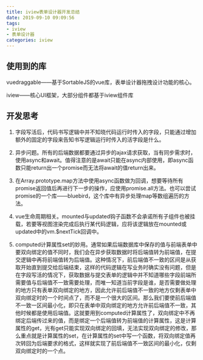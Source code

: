 ```yaml
---
title: iview表单设计器开发总结
date: 2019-09-10 09:09:56
tags:
- iview
- 表单设计器
categories: iview
---
```


## 使用到的库

vuedraggable——基于SortableJS的vue库，表单设计器拖拽设计功能的核心。

iview——核心UI框架，大部分组件都基于iview组件库

## 开发思考

1. 字段写活后，代码书写逻辑中并不知晓代码运行时传入的字段，只能通过增加额外的固定的字段来告知书写逻辑运行时传入的活字段是什么。

2. 异步问题。所有的后端数据都要通过异步的ajax请求获取，当有同步需求时，使用async和await。值得注意的是await只能在async内部使用，即async函数只能return出一个promise而无法将await的值return出来。

3. 在Array.prototype.map方法中使用async函数做为回调，想要等待所有promise返回值后再进行下一步的操作，应使用promise.all方法。也可以尝试promise的一个库——bluebird，这个库中有异步处理map等数组遍历的方法。

4. vue生命周期相关。mounted与updated钩子函数不会承诺所有子组件也被挂载，若要等视图渲染完成后执行某代码逻辑，应将该逻辑放在mounted或updated中的vm.$nextTick回调中。

5. computed计算属性set的妙用。通常如果后端数据库中保存的值与前端表单中要双向绑定的值不同时，我们会在异步获取数据时将后端值转为前端值，在提交逻辑中再将前端值转为后端值。这种情况下，前后端值不一致的区间是从获取开始直到提交给后端结束，这样的代码逻辑在写业务时确实没有问题，但是在字段写活的情况下，获取数据与提交表单的逻辑中并不知道哪些字段前端所需要值与后端值不一致需要处理，而唯一知道当前字段是谁，是否需要做处理的地方只有表单双向绑定的地方，因此允许前后端值不一致的地方仅剩表单中双向绑定时的一个时间点了，而不是一个很大的区间。那么我们要使前后端值不一致一区间最小化，即只在表单中双向绑定的地方允许前后端值不一致，其他时候都是使用后端值。这就要用到computed计算属性了，双向绑定中不再绑定后端传过来的值，而是绑定一个后端值转为前端值的计算属性，这是计算属性的get，光有get只能实现双向绑定的回填，无法实现双向绑定的修改，那么重点就是计算属性的set，在计算属性的set中写一个函数，将双向绑定值再次转回为后端要求的格式，这样就实现了前后端值不一致区间的最小化，仅剩双向绑定时的一个点。
